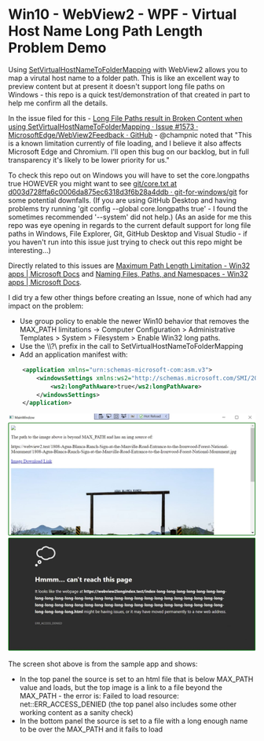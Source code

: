 # Win10 - WebView2 - WPF - Virtual Host Name Long Path Length Problem Demo

Using [SetVirtualHostNameToFolderMapping](https://docs.microsoft.com/en-us/dotnet/api/microsoft.web.webview2.core.corewebview2.setvirtualhostnametofoldermapping?view=webview2-dotnet-1.0.864.35) with WebView2 allows you to map a virutal host name to a folder path. This is like an excellent way to preview content but at present it doesn't support long file paths on Windows - this repo is a quick test/demonstration of that created in part to help me confirm all the details.

In the issue filed for this - [Long File Paths result in Broken Content when using SetVirtualHostNameToFolderMapping · Issue #1573 · MicrosoftEdge/WebView2Feedback · GitHub](https://github.com/MicrosoftEdge/WebView2Feedback/issues/1573) - @champnic noted that "This is a known limitation currently of file loading, and I believe it also affects Microsoft Edge and Chromium. I'll open this bug on our backlog, but in full transparency it's likely to be lower priority for us."

To check this repo out on Windows you will have to set the core.longpaths true HOWEVER you might want to see [git/core.txt at d003d728ffa6c0006da875ec6318d3f6b28a4ddb · git-for-windows/git](https://github.com/git-for-windows/git/blob/d003d728ffa6c0006da875ec6318d3f6b28a4ddb/Documentation/config/core.txt#L560-L565) for some potential downfalls. (If you are using GitHub Desktop and having problems try running 'git config --global core.longpaths true' - I found the sometimes recommended '--system' did not help.) (As an aside for me this repo was eye opening in regards to the current default support for long file paths in Windows, File Explorer, Git, GitHub Desktop and Visual Studio - if you haven't run into this issue just trying to check out this repo might be interesting...)

Directly related to this issues are [Maximum Path Length Limitation - Win32 apps | Microsoft Docs](https://docs.microsoft.com/en-us/windows/win32/fileio/maximum-file-path-limitation?tabs=cmd) and [Naming Files, Paths, and Namespaces - Win32 apps | Microsoft Docs](https://docs.microsoft.com/en-us/windows/win32/fileio/naming-a-file?redirectedfrom=MSDN#maxpath).

I did try a few other things before creating an Issue, none of which had any impact on the problem:
 - Use group policy to enable the newer Win10 behavior that removes the MAX_PATH limitations -> Computer Configuration > Administrative Templates > System > Filesystem > Enable Win32 long paths.
 - Use the \\\\?\\ prefix in the call to SetVirtualHostNameToFolderMapping
 - Add an application manifest with:

```xml
    <application xmlns="urn:schemas-microsoft-com:asm.v3">
        <windowsSettings xmlns:ws2="http://schemas.microsoft.com/SMI/2016/WindowsSettings">
            <ws2:longPathAware>true</ws2:longPathAware>
        </windowsSettings>
    </application>
```

![Broken Img with long VirtualHostNAmePath](ScreenSnipShowingBrokenImage.JPG)

The screen shot above is from the sample app and shows:
 - In the top panel the source is set to an html file that is below MAX_PATH value and loads, but the top image is a link to a file beyond the MAX_PATH - the error is: Failed to load resource: net::ERR_ACCESS_DENIED (the top panel also includes some other working content as a sanity check)
 - In the bottom panel the source is set to a file with a long enough name to be over the MAX_PATH and it fails to load
